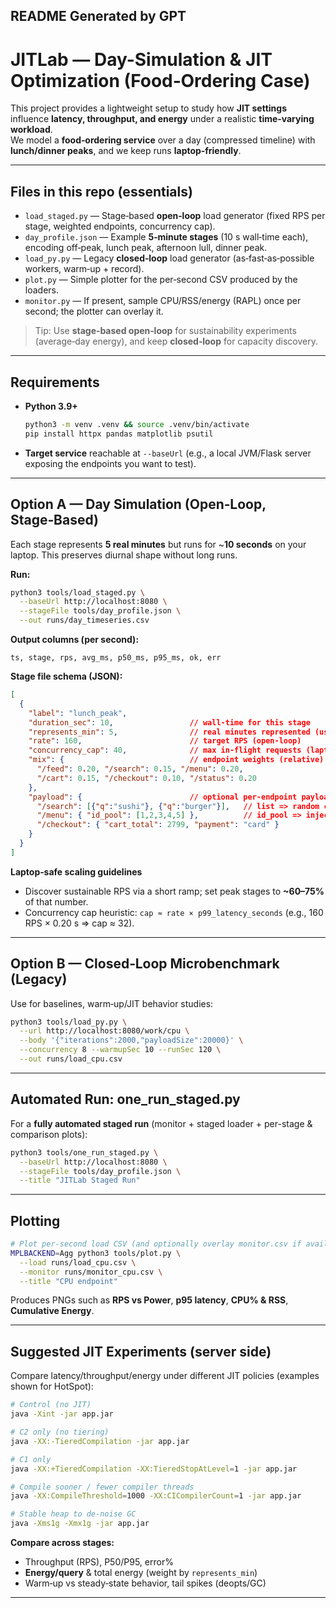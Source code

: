 ## README Generated by GPT
# JITLab — Day-Simulation & JIT Optimization (Food‑Ordering Case)

This project provides a lightweight setup to study how **JIT settings** influence **latency, throughput, and energy** under a realistic **time‑varying workload**.  
We model a **food‑ordering service** over a day (compressed timeline) with **lunch/dinner peaks**, and we keep runs **laptop‑friendly**.

---

## Files in this repo (essentials)
- `load_staged.py` — Stage‑based **open‑loop** load generator (fixed RPS per stage, weighted endpoints, concurrency cap).
- `day_profile.json` — Example **5‑minute stages** (10 s wall‑time each), encoding off‑peak, lunch peak, afternoon lull, dinner peak.
- `load_py.py` — Legacy **closed‑loop** load generator (as‑fast‑as‑possible workers, warm‑up + record).
- `plot.py` — Simple plotter for the per‑second CSV produced by the loaders.
- `monitor.py` — If present, sample CPU/RSS/energy (RAPL) once per second; the plotter can overlay it.

> Tip: Use **stage‑based open‑loop** for sustainability experiments (average‑day energy), and keep **closed‑loop** for capacity discovery.

---

## Requirements
- **Python 3.9+**
  ```bash
  python3 -m venv .venv && source .venv/bin/activate
  pip install httpx pandas matplotlib psutil
  ```
- **Target service** reachable at `--baseUrl` (e.g., a local JVM/Flask server exposing the endpoints you want to test).

---

## Option A — Day Simulation (Open‑Loop, Stage‑Based)
Each stage represents **5 real minutes** but runs for ~**10 seconds** on your laptop. This preserves diurnal shape without long runs.

**Run:**
```bash
python3 tools/load_staged.py \
  --baseUrl http://localhost:8080 \
  --stageFile tools/day_profile.json \
  --out runs/day_timeseries.csv
```

**Output columns (per second):**
```
ts, stage, rps, avg_ms, p50_ms, p95_ms, ok, err
```

**Stage file schema (JSON):**
```json
[
  {
    "label": "lunch_peak",
    "duration_sec": 10,                 // wall-time for this stage
    "represents_min": 5,                // real minutes represented (useful for weighting)
    "rate": 160,                        // target RPS (open-loop)
    "concurrency_cap": 40,              // max in-flight requests (laptop guardrail)
    "mix": {                            // endpoint weights (relative)
      "/feed": 0.20, "/search": 0.15, "/menu": 0.20,
      "/cart": 0.15, "/checkout": 0.10, "/status": 0.20
    },
    "payload": {                        // optional per-endpoint payloads
      "/search": [{"q":"sushi"}, {"q":"burger"}],   // list => random choice
      "/menu": { "id_pool": [1,2,3,4,5] },          // id_pool => inject random id
      "/checkout": { "cart_total": 2799, "payment": "card" }
    }
  }
]
```

**Laptop‑safe scaling guidelines**
- Discover sustainable RPS via a short ramp; set peak stages to **~60–75%** of that number.
- Concurrency cap heuristic: `cap ≈ rate × p99_latency_seconds` (e.g., 160 RPS × 0.20 s ⇒ cap ≈ 32).

---

## Option B — Closed‑Loop Microbenchmark (Legacy)
Use for baselines, warm‑up/JIT behavior studies:
```bash
python3 tools/load_py.py \
  --url http://localhost:8080/work/cpu \
  --body '{"iterations":2000,"payloadSize":20000}' \
  --concurrency 8 --warmupSec 10 --runSec 120 \
  --out runs/load_cpu.csv
```

---

## Automated Run: one_run_staged.py

For a **fully automated staged run** (monitor + staged loader + per-stage & comparison plots):

```bash
python3 tools/one_run_staged.py \
  --baseUrl http://localhost:8080 \
  --stageFile tools/day_profile.json \
  --title "JITLab Staged Run"
```

---

## Plotting
```bash
# Plot per-second load CSV (and optionally overlay monitor.csv if available)
MPLBACKEND=Agg python3 tools/plot.py \
  --load runs/load_cpu.csv \
  --monitor runs/monitor_cpu.csv \
  --title "CPU endpoint"
```
Produces PNGs such as **RPS vs Power**, **p95 latency**, **CPU% & RSS**, **Cumulative Energy**.

---

## Suggested JIT Experiments (server side)
Compare latency/throughput/energy under different JIT policies (examples shown for HotSpot):
```bash
# Control (no JIT)
java -Xint -jar app.jar

# C2 only (no tiering)
java -XX:-TieredCompilation -jar app.jar

# C1 only
java -XX:+TieredCompilation -XX:TieredStopAtLevel=1 -jar app.jar

# Compile sooner / fewer compiler threads
java -XX:CompileThreshold=1000 -XX:CICompilerCount=1 -jar app.jar

# Stable heap to de-noise GC
java -Xms1g -Xmx1g -jar app.jar
```

**Compare across stages:**
- Throughput (RPS), P50/P95, error%
- **Energy/query** & total energy (weight by `represents_min`)
- Warm‑up vs steady‑state behavior, tail spikes (deopts/GC)

---
